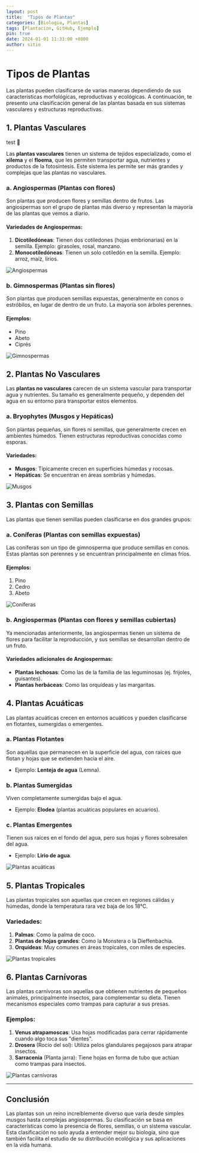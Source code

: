```yaml
---
layout: post
title:  "Tipos de Plantas"
categories: [Biologia, Plantas]
tags: [Plantacion, GitHub, Ejemplo]
pin: true
date: 2024-01-01 11:33:00 +0800
author: sitio
---
```


# Tipos de Plantas <fas fa-info-circle>

Las plantas pueden clasificarse de varias maneras dependiendo de sus características morfológicas, reproductivas y ecológicas. A continuación, te presento una clasificación general de las plantas basada en sus sistemas vasculares y estructuras reproductivas.

## 1. Plantas Vasculares

test 

Las **plantas vasculares** tienen un sistema de tejidos especializado, como el **xilema** y el **floema**, que les permiten transportar agua, nutrientes y productos de la fotosíntesis. Este sistema les permite ser más grandes y complejas que las plantas no vasculares.

### a. **Angiospermas** (Plantas con flores)

Son plantas que producen flores y semillas dentro de frutos. Las angiospermas son el grupo de plantas más diverso y representan la mayoría de las plantas que vemos a diario. 

#### Variedades de Angiospermas:
1. **Dicotiledóneas**: Tienen dos cotiledones (hojas embrionarias) en la semilla. Ejemplo: girasoles, rosal, manzano.
2. **Monocotiledóneas**: Tienen un solo cotiledón en la semilla. Ejemplo: arroz, maíz, lirios.

![Angiospermas](https://www.google.com/search?q=angiospermas&tbm=isch&ved=2ahUKEwi4kpnxgozoAhVqzDgGHb3VBe4Q2-cCegQIABAA&oq=angiospermas&gs_lcp=CgNpbWcQAzIFCAAQgAQyBQgAEIAEMgUIABCABDIFCAAQgAQyBQgAEIAEMgUIABCABDIFCAAQgAQyBQgAEIAEOgoIABBHENYEELADOgoIABCKBRCwAxBD)

### b. **Gimnospermas** (Plantas sin flores)

Son plantas que producen semillas expuestas, generalmente en conos o estróbilos, en lugar de dentro de un fruto. La mayoría son árboles perennes.

#### Ejemplos:
- Pino
- Abeto
- Ciprés

![Gimnospermas](https://www.google.com/search?q=gimnospermas&tbm=isch&ved=2ahUKEwjV9a2Fh4zoAhUMt1kFHRdxAvkQ2-cCegQIABAA&oq=gimnospermas&gs_lcp=CgNpbWcQAzIFCAAQgAQyBQgAEIAEMgUIABCABDIFCAAQgAQyBQgAEIAEMgUIABCABDIFCAAQgAQyBQgAEIAEOgoIABBHENYEELADOgoIABCKBRCwAxBD)

## 2. Plantas No Vasculares

Las **plantas no vasculares** carecen de un sistema vascular para transportar agua y nutrientes. Su tamaño es generalmente pequeño, y dependen del agua en su entorno para transportar estos elementos.

### a. **Bryophytes** (Musgos y Hepáticas)

Son plantas pequeñas, sin flores ni semillas, que generalmente crecen en ambientes húmedos. Tienen estructuras reproductivas conocidas como esporas.

#### Variedades:
- **Musgos**: Típicamente crecen en superficies húmedas y rocosas.
- **Hepáticas**: Se encuentran en áreas sombrías y húmedas.

![Musgos](https://www.google.com/search?q=musgos&tbm=isch&ved=2ahUKEwjeo_zYh4zoAhXOyDgGHU37CCwQ2-cCegQIABAA)

## 3. Plantas con Semillas

Las plantas que tienen semillas pueden clasificarse en dos grandes grupos:

### a. **Coníferas** (Plantas con semillas expuestas)

Las coníferas son un tipo de gimnosperma que produce semillas en conos. Estas plantas son perennes y se encuentran principalmente en climas fríos.

#### Ejemplos:
1. Pino
2. Cedro
3. Abeto

![Coníferas](https://www.google.com/search?q=coniferas&tbm=isch&ved=2ahUKEwi52tGfiYzoAhUMt1kFHRdYB1QQ2-cCegQIABAA)

### b. **Angiospermas** (Plantas con flores y semillas cubiertas)

Ya mencionadas anteriormente, las angiospermas tienen un sistema de flores para facilitar la reproducción, y sus semillas se desarrollan dentro de un fruto.

#### Variedades adicionales de Angiospermas:
- **Plantas lechosas**: Como las de la familia de las leguminosas (ej. frijoles, guisantes).
- **Plantas herbáceas**: Como las orquídeas y las margaritas.

## 4. Plantas Acuáticas

Las plantas acuáticas crecen en entornos acuáticos y pueden clasificarse en flotantes, sumergidas o emergentes.

### a. **Plantas Flotantes**
Son aquellas que permanecen en la superficie del agua, con raíces que flotan y hojas que se extienden hacia el aire.
- Ejemplo: **Lenteja de agua** (Lemna).

### b. **Plantas Sumergidas**
Viven completamente sumergidas bajo el agua.
- Ejemplo: **Elodea** (plantas acuáticas populares en acuarios).

### c. **Plantas Emergentes**
Tienen sus raíces en el fondo del agua, pero sus hojas y flores sobresalen del agua.
- Ejemplo: **Lirio de agua**.

![Plantas acuáticas](https://www.google.com/search?q=plantas+acuáticas&tbm=isch&ved=2ahUKEwiAlc3ti4zoAhVjzDgGHXqvBbQQ2-cCegQIABAA)

## 5. Plantas Tropicales

Las plantas tropicales son aquellas que crecen en regiones cálidas y húmedas, donde la temperatura rara vez baja de los 18°C. 

### Variedades:
1. **Palmas**: Como la palma de coco.
2. **Plantas de hojas grandes**: Como la Monstera o la Dieffenbachia.
3. **Orquídeas**: Muy comunes en áreas tropicales, con miles de especies.

![Plantas tropicales](https://www.google.com/search?q=plantas+tropicales&tbm=isch&ved=2ahUKEwjPpKqDhYzoAhXh9DgGHfsoD8QQ2-cCegQIABAA)

## 6. Plantas Carnívoras

Las plantas carnívoras son aquellas que obtienen nutrientes de pequeños animales, principalmente insectos, para complementar su dieta. Tienen mecanismos especiales como trampas para capturar a sus presas.

### Ejemplos:
1. **Venus atrapamoscas**: Usa hojas modificadas para cerrar rápidamente cuando algo toca sus "dientes".
2. **Drosera** (Rocío del sol): Utiliza pelos glandulares pegajosos para atrapar insectos.
3. **Sarracenia** (Planta jarra): Tiene hojas en forma de tubo que actúan como trampas para insectos.

![Plantas carnívoras](https://www.google.com/search?q=plantas+car%C3%B1ivoras&tbm=isch&ved=2ahUKEwj7rNO0h4zoAhXq2DgGHX2ZBhIQ2-cCegQIABAA)

---

## Conclusión

Las plantas son un reino increíblemente diverso que varía desde simples musgos hasta complejas angiospermas. Su clasificación se basa en características como la presencia de flores, semillas, o un sistema vascular. Esta clasificación no solo ayuda a entender mejor su biología, sino que también facilita el estudio de su distribución ecológica y sus aplicaciones en la vida humana.
